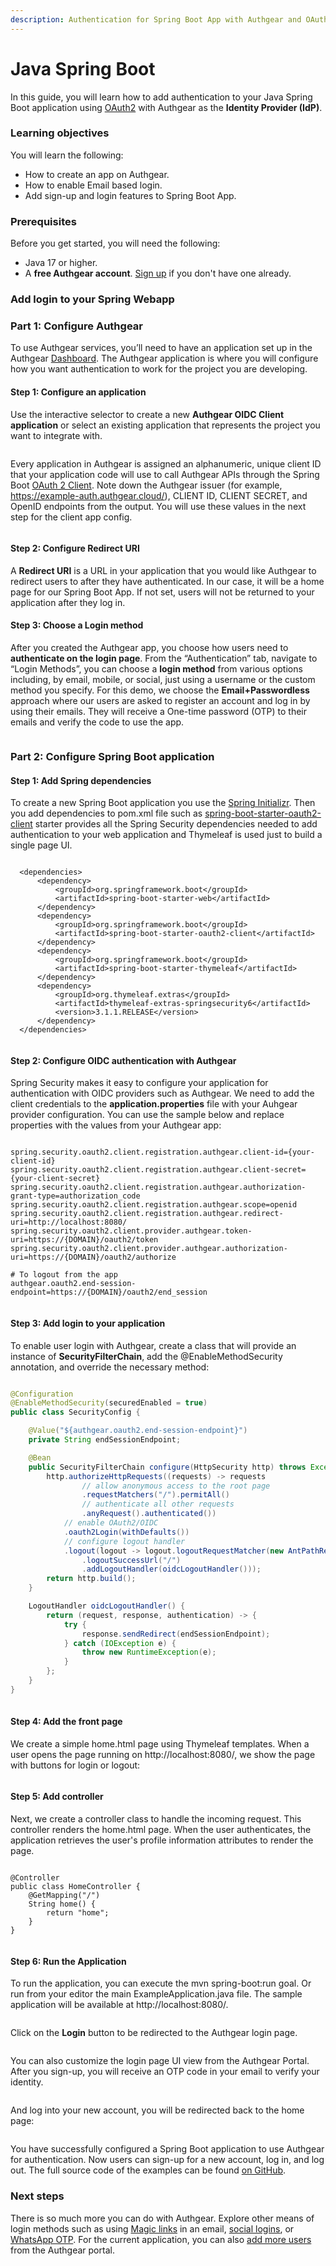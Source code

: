 ```yaml
---
description: Authentication for Spring Boot App with Authgear and OAuth2
---
```


# Java Spring Boot

In this guide, you will learn how to add authentication to your Java Spring Boot application using [OAuth2](https://tools.ietf.org/html/rfc6749) with Authgear as the **Identity Provider (IdP)**.

### Learning objectives

You will learn the following:

* How to create an app on Authgear.
* How to enable Email based login.
* Add sign-up and login features to Spring Boot App.

### **Prerequisites**

Before you get started, you will need the following:

* Java 17 or higher.
* A **free Authgear account**. [Sign up](https://oursky.typeform.com/to/S5lvI8rN) if you don't have one already.

### Add login to your Spring Webapp

### Part 1: Configure Authgear

To use Authgear services, you’ll need to have an application set up in the Authgear [Dashboard](http://portal.authgear.com/). The Authgear application is where you will configure how you want authentication to work for the project you are developing.

#### Step 1: Configure an application

Use the interactive selector to create a new **Authgear OIDC Client application** or select an existing application that represents the project you want to integrate with.

<figure><img src="https://uploads-ssl.webflow.com/60658b47b03f0c77e8c14884/64ae4853e73acf7a9284f8a8_Untitled%20(2)%20(1).png" alt=""><figcaption></figcaption></figure>

Every application in Authgear is assigned an alphanumeric, unique client ID that your application code will use to call Authgear APIs through the Spring Boot [OAuth 2 Client](https://docs.spring.io/spring-security/reference/reactive/oauth2/client/index.html). Note down the Authgear issuer (for example, https://example-auth.authgear.cloud/), CLIENT ID, CLIENT SECRET, and OpenID endpoints from the output. You will use these values in the next step for the client app config.

<figure><img src="https://uploads-ssl.webflow.com/60658b47b03f0c77e8c14884/64ae485914ea3016deaaad18_Untitled%20(3)%20(1).png" alt=""><figcaption></figcaption></figure>

#### Step 2: Configure **Redirect URI**

A **Redirect URI** is a URL in your application that you would like Authgear to redirect users to after they have authenticated. In our case, it will be a home page for our Spring Boot App. If not set, users will not be returned to your application after they log in.

#### Step 3: Choose a Login method

After you created the Authgear app, you choose how users need to **authenticate on the login page**. From the “Authentication” tab, navigate to “Login Methods”, you can choose a **login method** from various options including, by email, mobile, or social, just using a username or the custom method you specify. For this demo, we choose the **Email+Passwordless** approach where our users are asked to register an account and log in by using their emails. They will receive a One-time password (OTP) to their emails and verify the code to use the app.

<figure><img src="https://uploads-ssl.webflow.com/60658b47b03f0c77e8c14884/64ae48ba190172f7f9f9cc0e_Untitled%20(4)%20(1).png" alt=""><figcaption></figcaption></figure>

### Part 2: Configure Spring Boot application

#### Step 1: Add Spring dependencies

To create a new Spring Boot application you use the [Spring Initializr](https://start.spring.io/). Then you add dependencies to pom.xml file such as [spring-boot-starter-oauth2-client](https://mvnrepository.com/artifact/org.springframework.boot/spring-boot-starter-oauth2-client) starter provides all the Spring Security dependencies needed to add authentication to your web application and Thymeleaf is used just to build a single page UI.

```

  <dependencies>
      <dependency>
          <groupId>org.springframework.boot</groupId>
          <artifactId>spring-boot-starter-web</artifactId>
      </dependency>
      <dependency>
          <groupId>org.springframework.boot</groupId>
          <artifactId>spring-boot-starter-oauth2-client</artifactId>
      </dependency>
      <dependency>
          <groupId>org.springframework.boot</groupId>
          <artifactId>spring-boot-starter-thymeleaf</artifactId>
      </dependency>
      <dependency>
          <groupId>org.thymeleaf.extras</groupId>
          <artifactId>thymeleaf-extras-springsecurity6</artifactId>
          <version>3.1.1.RELEASE</version>
      </dependency>
  </dependencies>
  
```

#### Step 2: Configure OIDC authentication with Authgear

Spring Security makes it easy to configure your application for authentication with OIDC providers such as Authgear. We need to add the client credentials to the **application.properties** file with your Auhgear provider configuration. You can use the sample below and replace properties with the values from your Authgear app:

```properties

spring.security.oauth2.client.registration.authgear.client-id={your-client-id}
spring.security.oauth2.client.registration.authgear.client-secret={your-client-secret}
spring.security.oauth2.client.registration.authgear.authorization-grant-type=authorization_code
spring.security.oauth2.client.registration.authgear.scope=openid
spring.security.oauth2.client.registration.authgear.redirect-uri=http://localhost:8080/
spring.security.oauth2.client.provider.authgear.token-uri=https://{DOMAIN}/oauth2/token
spring.security.oauth2.client.provider.authgear.authorization-uri=https://{DOMAIN}/oauth2/authorize

# To logout from the app
authgear.oauth2.end-session-endpoint=https://{DOMAIN}/oauth2/end_session
  
```

#### Step 3: Add login to your application

To enable user login with Authgear, create a class that will provide an instance of **SecurityFilterChain**, add the @EnableMethodSecurity annotation, and override the necessary method:

```java

@Configuration
@EnableMethodSecurity(securedEnabled = true)
public class SecurityConfig {

    @Value("${authgear.oauth2.end-session-endpoint}")
    private String endSessionEndpoint;

    @Bean
    public SecurityFilterChain configure(HttpSecurity http) throws Exception {
        http.authorizeHttpRequests((requests) -> requests
                // allow anonymous access to the root page
                .requestMatchers("/").permitAll()
                // authenticate all other requests
                .anyRequest().authenticated())
            // enable OAuth2/OIDC
            .oauth2Login(withDefaults())
            // configure logout handler
            .logout(logout -> logout.logoutRequestMatcher(new AntPathRequestMatcher("/logout"))
                .logoutSuccessUrl("/")
                .addLogoutHandler(oidcLogoutHandler()));
        return http.build();
    }

    LogoutHandler oidcLogoutHandler() {
        return (request, response, authentication) -> {
            try {
                response.sendRedirect(endSessionEndpoint);
            } catch (IOException e) {
                throw new RuntimeException(e);
            }
        };
    }
}
  
```

#### Step 4: Add the front page

We create a simple home.html page using Thymeleaf templates. When a user opens the page running on http://localhost:8080/, we show the page with buttons for login or logout:

<figure><img src="https://uploads-ssl.webflow.com/60658b47b03f0c77e8c14884/64ae4b0a99ffe304fc9e50f4_Untitled%20(11).png" alt=""><figcaption></figcaption></figure>

#### Step 5: Add controller

Next, we create a controller class to handle the incoming request. This controller renders the home.html page. When the user authenticates, the application retrieves the user's profile information attributes to render the page.

```

@Controller
public class HomeController {
    @GetMapping("/")
    String home() {
        return "home";
    }
}
  
```

#### Step 6: Run the Application

To run the application, you can execute the mvn spring-boot:run goal. Or run from your editor the main ExampleApplication.java file. The sample application will be available at http://localhost:8080/.

<figure><img src="https://uploads-ssl.webflow.com/60658b47b03f0c77e8c14884/64ae61c4c93bc48ef731785f_Untitled%20(13).png" alt=""><figcaption></figcaption></figure>

Click on the **Login** button to be redirected to the Authgear login page.

<figure><img src="https://uploads-ssl.webflow.com/60658b47b03f0c77e8c14884/64ae61ca49cc298d411f03d6_Untitled%20(14).png" alt=""><figcaption></figcaption></figure>

You can also customize the login page UI view from the Authgear Portal. After you sign-up, you will receive an OTP code in your email to verify your identity.

<figure><img src="https://uploads-ssl.webflow.com/60658b47b03f0c77e8c14884/64ae61e40046a0f0dbeff9d0_Untitled%20(15).png" alt=""><figcaption></figcaption></figure>

And log into your new account, you will be redirected back to the home page:

<figure><img src="https://uploads-ssl.webflow.com/60658b47b03f0c77e8c14884/64ae61eb29d7e0cb537f5f01_Untitled%20(16).png" alt=""><figcaption></figcaption></figure>

You have successfully configured a Spring Boot application to use Authgear for authentication. Now users can sign-up for a new account, log in, and log out. The full source code of the examples can be found [on GitHub](https://github.com/Boburmirzo/authgear-spring-oauth2-example).

### Next steps

There is so much more you can do with Authgear. Explore other means of login methods such as using [Magic links](https://docs.authgear.com/strategies/email-login-link) in an email, [social logins](https://docs.authgear.com/strategies/how-to-setup-sso-integrations), or [WhatsApp OTP](https://docs.authgear.com/strategies/whatsapp-otp-login). For the current application, you can also [add more users](https://docs.authgear.com/strategies/user-identity-and-authenticator) from the Authgear portal.
